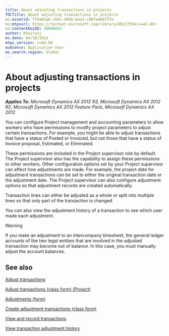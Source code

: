 ```yaml
---
title: About adjusting transactions in projects
TOCTitle: About adjusting transactions in projects
ms:assetid: f7da01a6-cb5c-406b-baa3-c807a446f2fe
ms:mtpsurl: https://technet.microsoft.com/library/Hh227554(v=AX.60)
ms:contentKeyID: 36060042
author: Khairunj
ms.date: 04/18/2014
mtps_version: v=AX.60
audience: Application User
ms.search.region: Global
---
```


# About adjusting transactions in projects 


_**Applies To:** Microsoft Dynamics AX 2012 R3, Microsoft Dynamics AX 2012 R2, Microsoft Dynamics AX 2012 Feature Pack, Microsoft Dynamics AX 2012_

You can configure Project management and accounting parameters to allow workers who have permissions to modify project parameters to adjust certain transactions. For example, you might be able to adjust transactions that have a status of Posted or Invoiced, but not those that have a status of Invoice proposal, Estimated, or Eliminated.

These permissions are included in the Project supervisor role by default. The Project supervisor also has the capability to assign these permissions to other workers. Other configuration options set by your Project supervisor can affect how adjustments are made. For example, the project date for adjustment transactions can be set to either the original transaction date or the adjustment date. The Project supervisor can also configure adjustment options so that adjustment records are created automatically.

Transaction lines can either be adjusted as a whole or split into multiple lines so that only part of the transaction is changed.

You can also view the adjustment history of a transaction to see which user made each adjustment.


> [!WARNING]
> <P>If you make an adjustment to an intercompany timesheet, the general ledger accounts of the two legal entities that are involved in the adjusted transaction may become out of balance. In this case, you must manually adjust the account balances.</P>



## See also

[Adjust transactions](adjust-transactions.md)

[Adjust transactions (class form) (Project)](https://technet.microsoft.com/library/aa583326\(v=ax.60\))

[Adjustments (form)](https://technet.microsoft.com/library/aa553205\(v=ax.60\))

[Create adjustment transactions (class form)](https://technet.microsoft.com/library/aa634561\(v=ax.60\))

[View and record transactions](view-and-record-transactions.md)

[View transaction adjustment history](view-transaction-adjustment-history.md)

  


